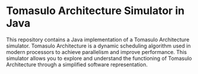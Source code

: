# Tomasulo Architecture Simulator in Java

This repository contains a Java implementation of a Tomasulo Architecture simulator. Tomasulo Architecture is a dynamic scheduling algorithm used in modern processors to achieve parallelism and improve performance. This simulator allows you to explore and understand the functioning of Tomasulo Architecture through a simplified software representation.

